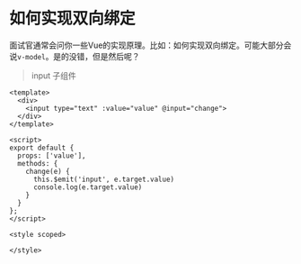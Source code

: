 # 如何实现双向绑定

面试官通常会问你一些Vue的实现原理。比如：如何实现双向绑定。可能大部分会说`v-model`。是的没错，但是然后呢？

> input 子组件

```vue
<template>
  <div>
    <input type="text" :value="value" @input="change">
  </div>
</template>

<script>
export default {
  props: ['value'],
  methods: {
    change(e) {
      this.$emit('input', e.target.value)
      console.log(e.target.value)
    }
  }
};
</script>

<style scoped>

</style>

```